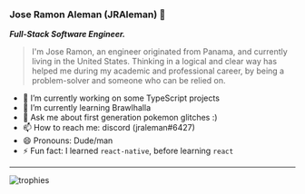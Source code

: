 ### Jose Ramon Aleman (JRAleman) 🐢

***Full-Stack Software Engineer.***

> I'm Jose Ramon, an engineer originated from Panama, and currently living in the United States.
> Thinking in a logical and clear way has helped me during my academic and professional career, by being a problem-solver and someone who can be relied on.

- 🔭 I’m currently working on some TypeScript projects
- 🌱 I’m currently learning Brawlhalla
- 💬 Ask me about first generation pokemon glitches :)
- 📫 How to reach me: discord (jraleman#6427)
- 😄 Pronouns: Dude/man
- ⚡ Fun fact: I learned `react-native`, before learning `react`

---

![trophies](https://github-profile-trophy.vercel.app/?username=jraleman)
